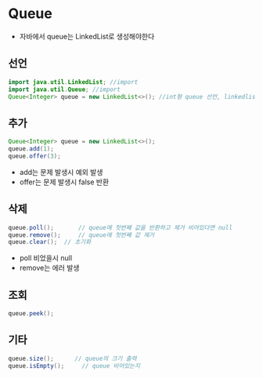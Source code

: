 # Queue

- 자바에서 queue는 LinkedList로 생성해야한다

## 선언

```java
import java.util.LinkedList; //import
import java.util.Queue; //import
Queue<Integer> queue = new LinkedList<>(); //int형 queue 선언, linkedlist 이용
```

## 추가

```java
Queue<Integer> queue = new LinkedList<>();
queue.add(1);
queue.offer(3);
```

- add는 문제 발생시 예외 발생
- offer는 문제 발생시 false 반환

## 삭제

```java
queue.poll();       // queue에 첫번째 값을 반환하고 제거 비어있다면 null
queue.remove();     // queue에 첫번째 값 제거
queue.clear();  // 초기화
```

- poll 비었을시 null
- remove는 에러 발생

## 조회

```java
queue.peek();
```

## 기타

```java
queue.size();      // queue의 크기 출력
queue.isEmpty();     // queue 비어있는지
```
